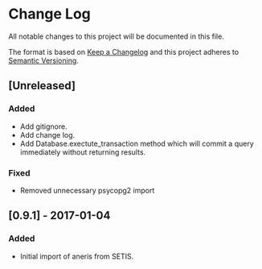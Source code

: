 # Change Log

All notable changes to this project will be documented in this file.

The format is based on [Keep a Changelog](http://keepachangelog.com/)
and this project adheres to [Semantic Versioning](http://semver.org/).

## [Unreleased]

### Added

- Add gitignore.
- Add change log.
- Add Database.exectute_transaction method which will commit a query immediately
  without returning results.
  
### Fixed
  
- Removed unnecessary psycopg2 import

## [0.9.1] - 2017-01-04

### Added

- Initial import of aneris from SETIS.
